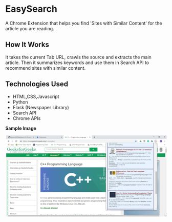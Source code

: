 # EasySearch
A Chrome Extension that helps you find 'Sites with Similar Content' for the article you are reading.

## **How It Works**
It takes the current Tab URL, crawls the source and extracts the main article. Then it summarizes keywords and use them in Search API to recommend sites with similar content.

## **Technologies Used**

- HTML,CSS,Javascript
- Python
- Flask (Newspaper Library)
- Search API
- Chrome APIs

**Sample Image**

![Preview Image](https://github.com/apurva19/EasySearch/blob/master/Sample-Image.png)
